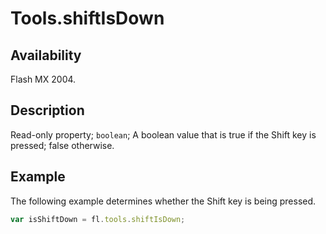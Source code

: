 # Tools.shiftIsDown

## Availability

Flash MX 2004.

## Description

Read-only property; `boolean`; A boolean value that is true if the Shift key is pressed; false otherwise.

## Example

The following example determines whether the Shift key is being pressed.

```javascript
var isShiftDown = fl.tools.shiftIsDown;
```
